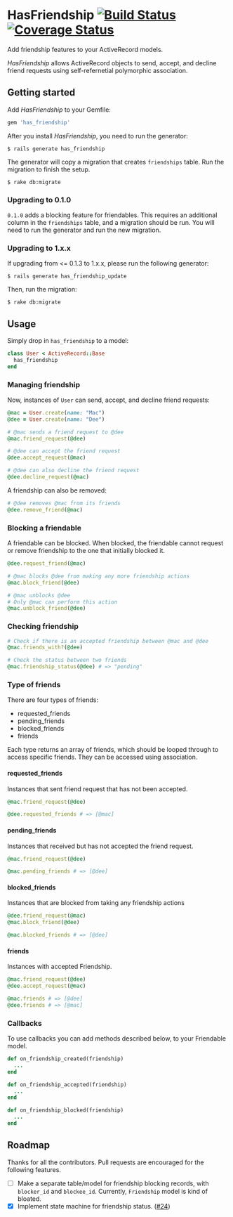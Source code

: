 # HasFriendship [![Build Status](https://travis-ci.org/sungwoncho/has_friendship.svg?branch=master)](https://travis-ci.org/sungwoncho/has_friendship) [![Coverage Status](https://coveralls.io/repos/sungwoncho/has_friendship/badge.png?branch=master)](https://coveralls.io/r/sungwoncho/has_friendship?branch=master)

Add friendship features to your ActiveRecord models.

*HasFriendship* allows ActiveRecord objects to send, accept, and decline friend requests using self-refernetial polymorphic association.

## Getting started

Add *HasFriendship* to your Gemfile:

```ruby
gem 'has_friendship'
```

After you install *HasFriendship*, you need to run the generator:

    $ rails generate has_friendship

The generator will copy a migration that creates `friendships` table. Run the migration to finish the setup.

    $ rake db:migrate

### Upgrading to 0.1.0

`0.1.0` adds a blocking feature for friendables. This requires an additional
column in the `friendships` table, and a migration should be run. You will need
to run the generator and run the new migration.

### Upgrading to 1.x.x

If upgrading from <= 0.1.3 to 1.x.x, please run the following generator:

    $ rails generate has_friendship_update

Then, run the migration:

    $ rake db:migrate

## Usage

Simply drop in `has_friendship` to a model:

```ruby
class User < ActiveRecord::Base
  has_friendship
end
```

### Managing friendship

Now, instances of `User` can send, accept, and decline friend requests:

```ruby
@mac = User.create(name: "Mac")
@dee = User.create(name: "Dee")

# @mac sends a friend request to @dee
@mac.friend_request(@dee)

# @dee can accept the friend request
@dee.accept_request(@mac)

# @dee can also decline the friend request
@dee.decline_request(@mac)
```

A friendship can also be removed:

```ruby
# @dee removes @mac from its friends
@dee.remove_friend(@mac)
```

### Blocking a friendable

A friendable can be blocked. When blocked, the friendable cannot request or
remove friendship to the one that initially blocked it.

```ruby
@dee.request_friend(@mac)

# @mac blocks @dee from making any more friendship actions
@mac.block_friend(@dee)

# @mac unblocks @dee
# Only @mac can perform this action
@mac.unblock_friend(@dee)
```

### Checking friendship

```ruby
# Check if there is an accepted friendship between @mac and @dee
@mac.friends_with?(@dee)

# Check the status between two friends
@mac.friendship_status(@dee) # => "pending"

```

### Type of friends

There are four types of friends:

* requested_friends
* pending_friends
* blocked_friends
* friends

Each type returns an array of friends, which should be looped through to
access specific friends. They can be accessed using association.

#### requested_friends

Instances that sent friend request that has not been accepted.

```ruby
@mac.friend_request(@dee)

@dee.requested_friends # => [@mac]
```

#### pending_friends

Instances that received but has not accepted the friend request.

```ruby
@mac.friend_request(@dee)

@mac.pending_friends # => [@dee]
```

#### blocked_friends

Instances that are blocked from taking any friendship actions

```ruby
@dee.friend_request(@mac)
@mac.block_friend(@dee)

@mac.blocked_friends # => [@dee]
```

#### friends

Instances with accepted Friendship.

```ruby
@mac.friend_request(@dee)
@dee.accept_request(@mac)

@mac.friends # => [@dee]
@dee.friends # => [@mac]
```

### Callbacks

To use callbacks you can add methods described below, to your Friendable model.

```ruby
def on_friendship_created(friendship)
  ...
end

def on_friendship_accepted(friendship)
  ...
end

def on_friendship_blocked(friendship)
  ...
end
```

## Roadmap

Thanks for all the contributors. Pull requests are encouraged for the following
features.

- [ ] Make a separate table/model for friendship blocking records, with `blocker_id`
and `blockee_id`. Currently, `Friendship` model is kind of bloated.
- [x] Implement state machine for friendship status. ([#24](https://github.com/sungwoncho/has_friendship/pull/24))
